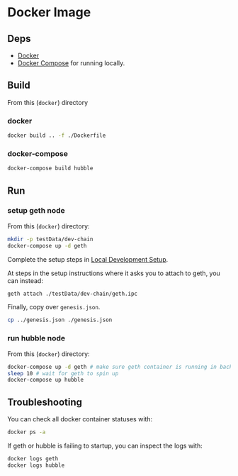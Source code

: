 # Docker Image

## Deps

- [Docker](https://docs.docker.com/engine/install/)
- [Docker Compose](https://docs.docker.com/compose/install/) for running locally.

## Build

From this (`docker`) directory

### docker

```sh
docker build .. -f ./Dockerfile
``` 

### docker-compose

```sh
docker-compose build hubble
```

## Run

### setup geth node

From this (`docker`) directory:

```sh
mkdir -p testData/dev-chain
docker-compose up -d geth
```

Complete the setup steps in [Local Development Setup](../SETUP.md).

At steps in the setup instructions where it asks you to attach to geth, you can instead:
```sh
geth attach ./testData/dev-chain/geth.ipc
```

Finally, copy over `genesis.json`.
```sh
cp ../genesis.json ./genesis.json
```

### run hubble node

From this (`docker`) directory:

```sh
docker-compose up -d geth # make sure geth container is running in background
sleep 10 # wait for geth to spin up
docker-compose up hubble 
```

## Troubleshooting

You can check all docker container statuses with:
```sh
docker ps -a
```

If geth or hubble is failing to startup, you can inspect the logs with:
```sh
docker logs geth
docker logs hubble
```